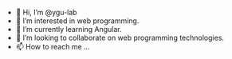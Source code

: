 - 👋 Hi, I’m @ygu-lab
- 👀 I’m interested in web programming.
- 🌱 I’m currently learning Angular.
- 💞️ I’m looking to collaborate on web programming technologies.
- 📫 How to reach me ...

<!---
ygu-lab/ygu-lab is a ✨ special ✨ repository because its `README.md` (this file) appears on your GitHub profile.
You can click the Preview link to take a look at your changes.
--->
